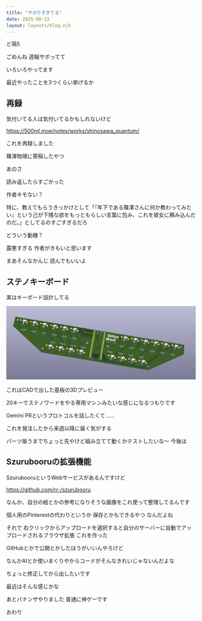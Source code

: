 ```yaml
---
title: "サボりすぎてる"
date: 2025-08-23
layout: layouts/blog.njk
---
```


ど萌5

ごめんね 週報サボってて

いろいろやってます

最近やったことを3つくらい挙げるか

## 再録

気付いてる人は気付いてるかもしれないけど

https://500ml.moe/notes/works/shinosawa_quantum/

これを再録しました

篠澤物理に寄稿したやつ

あのさ

読み返したらすごかった

作者キモない？

特に、教えてもらうきっかけとして「『年下である篠澤さんに何か教わってみたい』という己が下賎な欲をもっともらしい言葉に包み、これを彼女に頼み込んだのだ。」としてるのすごすぎるだろ

どういう動機？

露悪すぎる 作者がきもいと思います

まあそんなかんじ 読んでもいいよ

## ステノキーボード

実はキーボード設計してる

![](/img/blog/20250823.png)

これはCADで出した基板の3Dプレビュー

20キーでステノワードをやる専用マシンみたいな感じになるつもりです

Gemini PRというプロトコルを話したくて……

これを発注したから来週以降に届く気がする

パーツ揃うまでちょっと先やけど組み立てて動くかテストしたいな〜 今後は

## Szurubooruの拡張機能

SzurubooruというWebサービスがあるんですけど

https://github.com/rr-/szurubooru

なんか、自分の絵とかの参考になりそうな画像をこれ使って整理してるんです

個人用のPinterestの代わりというか 保存とかもできるやつ なんだよね

それで 右クリックからアップロードを選択すると自分のサーバーに自動でアップロードされるブラウザ拡張 これを作った

GitHubとかで公開とかしたほうがいいんやろけど

なんかAIとか使いまくりやからコードがそんなきれいじゃないんだよな

ちょっと修正してから出したいです

最近はそんな感じかな

あとバナンザやりました 普通に神ゲーです

おわり
